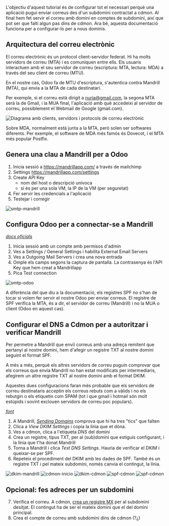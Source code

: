 L'objectiu d'aquest tutorial és de configurar tot el necessari perquè una aplicació pugui enviar correus des d'un subdomini contractat a cdmon. Al final hem fet servir el correu amb domini en comptes de subdomini, així que pot ser que falti algun pas dins de cdmon. Ara bé, aquesta documentació funciona per a configurar-lo per a nous dominis.

## Arquitectura del correu electrònic

El correu electrònic és un protocol client-servidor federat. Hi ha molts servidors de correu (MTA) i es comuniquen entre ells. Els usuaris interactuen amb el seu servidor de correu (escriptura: MTA, lectura: MDA) a través del seu client de correu (MTU).

En el nostre cas, Odoo fa de MTU d'escriptura, s'autentica contra Mandrill (MTA), qui envia a la MTA de cada destinatari.

Per exemple, si el correu està dirigit a nuria@gmail.com, la segona MTA serà la de Gmail, i la MUA final, l'aplicació amb què accedeixi al servidor de correu, possiblement el Webmail de Google (gmail.com).

![Diagrama amb clients, servidors i protocols de correu electrònic](https://upload.wikimedia.org/wikipedia/commons/8/8c/Etapes_envoi_email.png)

Sobre MDA, normalment està junta a la MTA, però solen ser softwares diferents. Per exemple, el software de MDA més famós és Dovecot, i el MTA més popular Postfix.

## Genera una clau a Mandrill per a Odoo

1. Inicia sessió a https://mandrillapp.com/ a través de mailchimp
2. Settings https://mandrillapp.com/settings
3. Create API Key
    * nom del host o descripció unívoca
    * si és per una sola VM, la IP de la VM (per seguretat)
4. Fer servir les credencials a l'aplicació
5. Testejar i corregir

![smtp-mandrill](https://trello-attachments.s3.amazonaws.com/5ba263b6542ddf55e313f2b3/5c910535f97b3b6e51dd6408/c15d6deea41147099c0cafad60adbdaa/imatge.png)

## Configura Odoo per a connectar-se a Mandrill
_[docs oficials](https://www.odoo.com/documentation/user/11.0/discuss/email_servers.html)_

1. Inicia sessió amb un compte amb permisos d'admin
2. Ves a Settings / General Settings i habilita External Email Servers
3. Ves a Outgoing Mail Servers i crea una nova entrada
4. Omple els camps segons la captura de pantalla. La contrasenya és l'API Key que hem creat a Mandrillapp
5. Pica Test connection

![smtp-odoo](https://trello-attachments.s3.amazonaws.com/5c910535f97b3b6e51dd6408/946x653/77ae655bd4083e862c1a6a28635e99fd/imatge.png)

A diferència del que diu a la documentació, els registres SPF no s'han de tocar si volem fer servir el nostre Odoo per enviar correus. El registre de SPF verifica la MTA, és a dir, el servidor de correu (Mandrill) i no la MUA o client (Odoo en aquest cas).

## Configurar el DNS a Cdmon per a autoritzar i verificar Mandrill

Per permetre a Mandrill que enviï correus amb una adreça remitent que pertanyi al nostre domini, hem d'afegir un registre TXT al nostre domini seguint el format SPF.

A més a més, perquè els altres servidors de correu puguin comprovar que els correus que envia Mandrill no han estat modificats per intermediaris, afegirem un altre registre TXT al nostre domini amb el format DKIM.

Aquestes dues configuracions faran més probable que els servidors de correu destinataris acceptin els correus rebuts com a vàlids i no els rebutgin o els etiquetin com SPAM (tot i que gmail i hotmail són molt estúpids i sovint exclouen servidors de correu poc populars).

_[font](https://mandrill.zendesk.com/hc/en-us/articles/205582247-About-Domain-Verification)_

1. A Mandrill, _[Sending Domains](https://mandrillapp.com/settings/sending-domains)_ comprova que  hi ha tres "tics" que falten
2. Clica a _View DKIM Settings_ i copia la línia que et dóna.
3. Ves a cdmon, clica a l'etiqueta _DNS_ del domini
4. Crea un registre, tipus TXT, per al (sub)domini que estiguis configurant, i la línia que t'ha donat Mandrill
5. Torna a Mandrill i clica _Test DNS Settings_. Hauria de verificar el DKIM i queixar-se per SPF.
6. Repeteix el procediment del DKIM amb les dades de SPF. També és un registre TXT i pel mateix subdomini, només canvia el contingut, la línia.

![dkim-mandrill](https://trello-attachments.s3.amazonaws.com/5c910535f97b3b6e51dd6408/940x246/c00f086111d5a659dbc4205d74a0f853/cargar_el_27_3_2019_a_las_9_05_54.png)
![cdmon-inicio](https://trello-attachments.s3.amazonaws.com/5ba263b6542ddf55e313f2b3/5c910535f97b3b6e51dd6408/0ad4acf293ce7bbb89148f4754f30bd3/imatge.png)
![dkim-cdmon](https://trello-attachments.s3.amazonaws.com/5ba263b6542ddf55e313f2b3/5c910535f97b3b6e51dd6408/cb42589ba4d2cf79f7633bca7ab95b88/imatge.png)
![spf-cdmon](https://trello-attachments.s3.amazonaws.com/5c910535f97b3b6e51dd6408/940x233/76e0e98d13899fe3bf2aa973039560c4/imatge.png)
![spf-cdmon](https://trello-attachments.s3.amazonaws.com/5ba263b6542ddf55e313f2b3/5c910535f97b3b6e51dd6408/3cada7e7dc7bcbe5545e464551328910/imatge.png)

## Opcional: fes adreces per un subdomini

7. Verifica el correu. A cdmon, [crea un registre MX](https://ticket.cdmon.com/es/support/solutions/articles/7000006119-c%c3%b3mo-configurar-el-registro-de-correo-o-registro-mx) per al subdomini desitjat. El contingut ha de ser el mateix domini que el del domini principal.
8. Crea el compte de correu amb subdomini dins de cdmon (?¿)
